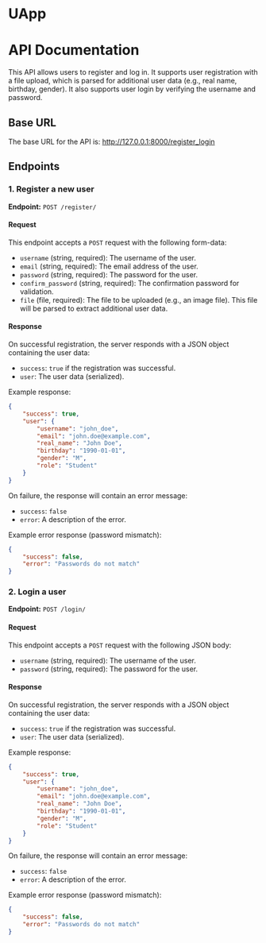 # UApp

# API Documentation

This API allows users to register and log in. It supports user registration with a file upload, which is parsed for additional user data (e.g., real name, birthday, gender). It also supports user login by verifying the username and password.

## Base URL

The base URL for the API is:
http://127.0.0.1:8000/register_login


## Endpoints

### 1. **Register a new user**

**Endpoint:** `POST /register/`

#### Request

This endpoint accepts a `POST` request with the following form-data:

- `username` (string, required): The username of the user.
- `email` (string, required): The email address of the user.
- `password` (string, required): The password for the user.
- `confirm_password` (string, required): The confirmation password for validation.
- `file` (file, required): The file to be uploaded (e.g., an image file). This file will be parsed to extract additional user data.

#### Response

On successful registration, the server responds with a JSON object containing the user data:

- `success`: `true` if the registration was successful.
- `user`: The user data (serialized).

Example response:

```json
{
    "success": true,
    "user": {
        "username": "john_doe",
        "email": "john.doe@example.com",
        "real_name": "John Doe",
        "birthday": "1990-01-01",
        "gender": "M",
        "role": "Student"
    }
}
```
On failure, the response will contain an error message:

- `success`: `false`
- `error`: A description of the error.

Example error response (password mismatch):

```json
{
    "success": false,
    "error": "Passwords do not match"
}
```

### 2. **Login a user**

**Endpoint:** `POST /login/`

#### Request

This endpoint accepts a `POST` request with the following JSON body:

- `username` (string, required): The username of the user.
- `password` (string, required): The password for the user.

#### Response

On successful registration, the server responds with a JSON object containing the user data:

- `success`: `true` if the registration was successful.
- `user`: The user data (serialized).

Example response:

```json
{
    "success": true,
    "user": {
        "username": "john_doe",
        "email": "john.doe@example.com",
        "real_name": "John Doe",
        "birthday": "1990-01-01",
        "gender": "M",
        "role": "Student"
    }
}
```
On failure, the response will contain an error message:

- `success`: `false`
- `error`: A description of the error.

Example error response (password mismatch):

```json
{
    "success": false,
    "error": "Passwords do not match"
}
```
